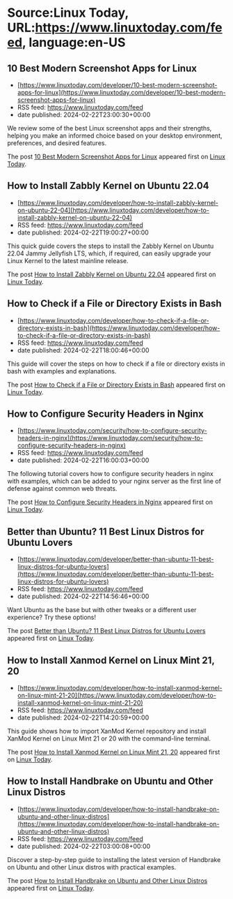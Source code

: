 # Source:Linux Today, URL:https://www.linuxtoday.com/feed, language:en-US

## 10 Best Modern Screenshot Apps for Linux
 - [https://www.linuxtoday.com/developer/10-best-modern-screenshot-apps-for-linux](https://www.linuxtoday.com/developer/10-best-modern-screenshot-apps-for-linux)
 - RSS feed: https://www.linuxtoday.com/feed
 - date published: 2024-02-22T23:00:30+00:00

<p>We review some of the best Linux screenshot apps and their strengths, helping you make an informed choice based on your desktop environment, preferences, and desired features.</p>
<p>The post <a href="https://www.linuxtoday.com/developer/10-best-modern-screenshot-apps-for-linux/" rel="nofollow">10 Best Modern Screenshot Apps for Linux</a> appeared first on <a href="https://www.linuxtoday.com" rel="nofollow">Linux Today</a>.</p>

## How to Install Zabbly Kernel on Ubuntu 22.04
 - [https://www.linuxtoday.com/developer/how-to-install-zabbly-kernel-on-ubuntu-22-04](https://www.linuxtoday.com/developer/how-to-install-zabbly-kernel-on-ubuntu-22-04)
 - RSS feed: https://www.linuxtoday.com/feed
 - date published: 2024-02-22T19:00:27+00:00

<p>This quick guide covers the steps to install the Zabbly Kernel on Ubuntu 22.04 Jammy Jellyfish LTS, which, if required, can easily upgrade your Linux Kernel to the latest mainline release.</p>
<p>The post <a href="https://www.linuxtoday.com/developer/how-to-install-zabbly-kernel-on-ubuntu-22-04/" rel="nofollow">How to Install Zabbly Kernel on Ubuntu 22.04</a> appeared first on <a href="https://www.linuxtoday.com" rel="nofollow">Linux Today</a>.</p>

## How to Check if a File or Directory Exists in Bash
 - [https://www.linuxtoday.com/developer/how-to-check-if-a-file-or-directory-exists-in-bash](https://www.linuxtoday.com/developer/how-to-check-if-a-file-or-directory-exists-in-bash)
 - RSS feed: https://www.linuxtoday.com/feed
 - date published: 2024-02-22T18:00:46+00:00

<p>This guide will cover the steps on how to check if a file or directory exists in bash with examples and explanations.</p>
<p>The post <a href="https://www.linuxtoday.com/developer/how-to-check-if-a-file-or-directory-exists-in-bash/" rel="nofollow">How to Check if a File or Directory Exists in Bash</a> appeared first on <a href="https://www.linuxtoday.com" rel="nofollow">Linux Today</a>.</p>

## How to Configure Security Headers in Nginx
 - [https://www.linuxtoday.com/security/how-to-configure-security-headers-in-nginx](https://www.linuxtoday.com/security/how-to-configure-security-headers-in-nginx)
 - RSS feed: https://www.linuxtoday.com/feed
 - date published: 2024-02-22T16:00:03+00:00

<p>The following tutorial covers how to configure security headers in nginx with examples, which can be added to your nginx server as the first line of defense against common web threats.</p>
<p>The post <a href="https://www.linuxtoday.com/security/how-to-configure-security-headers-in-nginx/" rel="nofollow">How to Configure Security Headers in Nginx</a> appeared first on <a href="https://www.linuxtoday.com" rel="nofollow">Linux Today</a>.</p>

## Better than Ubuntu? 11 Best Linux Distros for Ubuntu Lovers
 - [https://www.linuxtoday.com/developer/better-than-ubuntu-11-best-linux-distros-for-ubuntu-lovers](https://www.linuxtoday.com/developer/better-than-ubuntu-11-best-linux-distros-for-ubuntu-lovers)
 - RSS feed: https://www.linuxtoday.com/feed
 - date published: 2024-02-22T14:56:46+00:00

<p>Want Ubuntu as the base but with other tweaks or a different user experience? Try these options!</p>
<p>The post <a href="https://www.linuxtoday.com/developer/better-than-ubuntu-11-best-linux-distros-for-ubuntu-lovers/" rel="nofollow">Better than Ubuntu? 11 Best Linux Distros for Ubuntu Lovers</a> appeared first on <a href="https://www.linuxtoday.com" rel="nofollow">Linux Today</a>.</p>

## How to Install Xanmod Kernel on Linux Mint 21, 20
 - [https://www.linuxtoday.com/developer/how-to-install-xanmod-kernel-on-linux-mint-21-20](https://www.linuxtoday.com/developer/how-to-install-xanmod-kernel-on-linux-mint-21-20)
 - RSS feed: https://www.linuxtoday.com/feed
 - date published: 2024-02-22T14:20:59+00:00

<p>This guide shows how to import XanMod Kernel repository and install XanMod Kernel on Linux Mint 21 or 20 with the command-line terminal.</p>
<p>The post <a href="https://www.linuxtoday.com/developer/how-to-install-xanmod-kernel-on-linux-mint-21-20/" rel="nofollow">How to Install Xanmod Kernel on Linux Mint 21, 20</a> appeared first on <a href="https://www.linuxtoday.com" rel="nofollow">Linux Today</a>.</p>

## How to Install Handbrake on Ubuntu and Other Linux Distros
 - [https://www.linuxtoday.com/developer/how-to-install-handbrake-on-ubuntu-and-other-linux-distros](https://www.linuxtoday.com/developer/how-to-install-handbrake-on-ubuntu-and-other-linux-distros)
 - RSS feed: https://www.linuxtoday.com/feed
 - date published: 2024-02-22T03:00:08+00:00

<p>Discover a step-by-step guide to installing the latest version of Handbrake on Ubuntu and other Linux distros with practical examples.</p>
<p>The post <a href="https://www.linuxtoday.com/developer/how-to-install-handbrake-on-ubuntu-and-other-linux-distros/" rel="nofollow">How to Install Handbrake on Ubuntu and Other Linux Distros</a> appeared first on <a href="https://www.linuxtoday.com" rel="nofollow">Linux Today</a>.</p>

